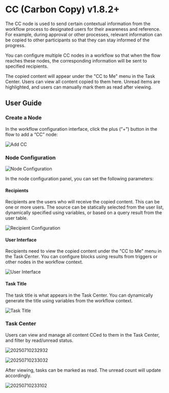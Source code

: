 # CC (Carbon Copy) <Badge>v1.8.2+</Badge>

<PluginInfo name="workflow-cc" link="/handbook/workflow-cc"></PluginInfo>

The CC node is used to send certain contextual information from the workflow process to designated users for their awareness and reference. For example, during approval or other processes, relevant information can be copied to other participants so that they can stay informed of the progress.

You can configure multiple CC nodes in a workflow so that when the flow reaches these nodes, the corresponding information will be sent to specified recipients.

The copied content will appear under the "CC to Me" menu in the Task Center. Users can view all content copied to them here. Unread items are highlighted, and users can manually mark them as read after viewing.

## User Guide

### Create a Node

In the workflow configuration interface, click the plus (“+”) button in the flow to add a “CC” node:

![Add CC](https://static-docs.nocobase.com/20250710222842.png)

### Node Configuration

![Node Configuration](https://static-docs.nocobase.com/20250710224041.png)

In the node configuration panel, you can set the following parameters:

#### Recipients

Recipients are the users who will receive the copied content. This can be one or more users. The source can be statically selected from the user list, dynamically specified using variables, or based on a query result from the user table.

![Recipient Configuration](https://static-docs.nocobase.com/20250710224421.png)

#### User Interface

Recipients need to view the copied content under the "CC to Me" menu in the Task Center. You can configure blocks using results from triggers or other nodes in the workflow context.

![User Interface](https://static-docs.nocobase.com/20250710225400.png)

#### Task Title

The task title is what appears in the Task Center. You can dynamically generate the title using variables from the workflow context.

![Task Title](https://static-docs.nocobase.com/20250710225603.png)

### Task Center

Users can view and manage all content CCed to them in the Task Center, and filter by read/unread status.

![20250710232932](https://static-docs.nocobase.com/20250710232932.png)

![20250710233032](https://static-docs.nocobase.com/20250710233032.png)

After viewing, tasks can be marked as read. The unread count will update accordingly.

![20250710233102](https://static-docs.nocobase.com/20250710233102.png)
